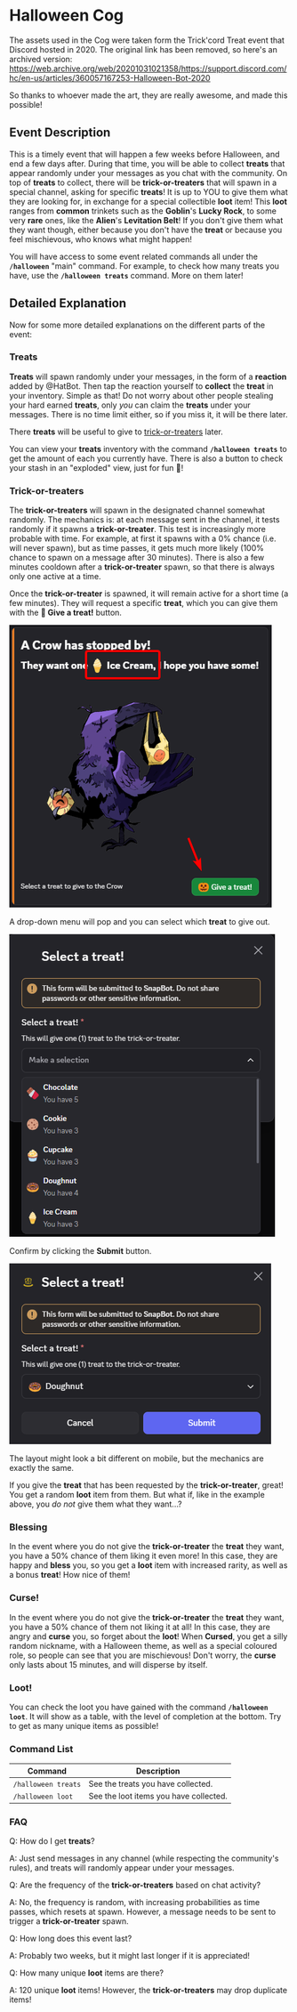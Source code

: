 # Halloween Cog

The assets used in the Cog were taken form the Trick'cord Treat event that Discord hosted in 2020. The original link has been removed, so here's an archived version:
https://web.archive.org/web/20201031021358/https://support.discord.com/hc/en-us/articles/360057167253-Halloween-Bot-2020

So thanks to whoever made the art, they are really awesome, and made this possible!

## Event Description

This is a timely event that will happen a few weeks before Halloween, and end a few days after.
During that time, you will be able to collect **treats** that appear randomly under your messages as you chat with the community.
On top of **treats** to collect, there will be **trick-or-treaters** that will spawn in a special channel, asking for specific **treats**!
It is up to YOU to give them what they are looking for, in exchange for a special collectible **loot** item!
This **loot** ranges from **common** trinkets such as the **Goblin**'s **Lucky Rock**, to some very **rare** ones, like the **Alien**'s **Levitation Belt**!
If you don't give them what they want though, either because you don't have the **treat** or because you feel mischievous, who knows what might happen!

You will have access to some event related commands all under the **``/halloween``** "main" command.
For example, to check how many treats you have, use the **``/halloween treats``** command.
More on them later!

## Detailed Explanation

Now for some more detailed explanations on the different parts of the event:

### Treats

**Treats** will spawn randomly under your messages, in the form of a **reaction** added by @HatBot.
Then tap the reaction yourself to **collect** the **treat** in your inventory.
Simple as that!
Do not worry about other people stealing your hard earned **treats**, only *you* can claim the **treats** under your messages.
There is no time limit either, so if you miss it, it will be there later.

There **treats** will be useful to give to [trick-or-treaters](#trick-or-treaters) later.

You can view your **treats** inventory with the command **``/halloween treats``** to get the amount of each you currently have.
There is also a button to check your stash in an "exploded" view, just for fun 👀!

### Trick-or-treaters

The **trick-or-treaters** will spawn in the designated channel somewhat randomly.
The mechanics is: at each message sent in the channel, it tests randomly if it spawns a **trick-or-treater**.
This test is increasingly more probable with time.
For example, at first it spawns with a 0% chance (i.e. will never spawn), but as time passes, it gets much more likely (100% chance to spawn on a message after 30 minutes).
There is also a few minutes cooldown after a **trick-or-treater** spawn, so that there is always only one active at a time.

Once the **trick-or-treater** is spawned, it will remain active for a short time (a few minutes).
They will request a specific **treat**, which you can give them with the **🎃 Give a treat!** button.

![Active trick-or-treater](../../.github/assets/Halloween_active_trick_or_treater.png "Active trick-or-treater")

A drop-down menu will pop and you can select which **treat** to give out.

![Select a treat](../../.github/assets/Halloween_select_treat.png "Select a treat")

Confirm by clicking the **Submit** button.

![Submit a treat](../../.github/assets/Halloween_submit_treat.png "Submit a treat")

The layout might look a bit different on mobile, but the mechanics are exactly the same.

If you give the **treat** that has been requested by the **trick-or-treater**, great!
You get a random **loot** item from them.
But what if, like in the example above, you *do not* give them what they want...?

### Blessing

In the event where you do not give the **trick-or-treater** the **treat** they want, you have a 50% chance of them liking it even more!
In this case, they are happy and **bless** you, so you get a **loot** item with increased rarity, as well as a bonus **treat**!
How nice of them!

### Curse!

In the event where you do not give the **trick-or-treater** the **treat** they want, you have a 50% chance of them not liking it at all!
In this case, they are angry and **curse** you, so forget about the **loot**!
When **Cursed**, you get a silly random nickname, with a Halloween theme, as well as a special coloured role, so people can see that you are mischievous!
Don't worry, the **curse** only lasts about 15 minutes, and will disperse by itself.

### Loot!

You can check the loot you have gained with the command **``/halloween loot``**.
It will show as a table, with the level of completion at the bottom.
Try to get as many unique items as possible!

### Command List

| Command               | Description                            |
| --------------------- | -------------------------------------- |
| ``/halloween treats`` | See the treats you have collected.     |
| ``/halloween loot``   | See the loot items you have collected. |

### FAQ

Q: How do I get **treats**?

A: Just send messages in any channel (while respecting the community's rules), and treats will randomly appear under your messages.

Q: Are the frequency of the **trick-or-treaters** based on chat activity?

A: No, the frequency is random, with increasing probabilities as time passes, which resets at spawn. However, a message needs to be sent to trigger a **trick-or-treater** spawn.

Q: How long does this event last?

A: Probably two weeks, but it might last longer if it is appreciated!

Q: How many unique **loot** items are there?

A: 120 unique **loot** items! However, the **trick-or-treaters** may drop duplicate items!
